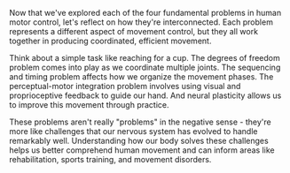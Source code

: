 Now that we've explored each of the four fundamental problems in human motor control, let's reflect on how they're interconnected. Each problem represents a different aspect of movement control, but they all work together in producing coordinated, efficient movement.

Think about a simple task like reaching for a cup. The degrees of freedom problem comes into play as we coordinate multiple joints. The sequencing and timing problem affects how we organize the movement phases. The perceptual-motor integration problem involves using visual and proprioceptive feedback to guide our hand. And neural plasticity allows us to improve this movement through practice.

These problems aren't really "problems" in the negative sense - they're more like challenges that our nervous system has evolved to handle remarkably well. Understanding how our body solves these challenges helps us better comprehend human movement and can inform areas like rehabilitation, sports training, and movement disorders.
